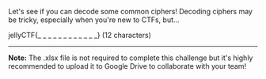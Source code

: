 Let's see if you can decode some common ciphers!
Decoding ciphers may be tricky, especially when you're new to CTFs, but... 

jellyCTF{\_ \_ \_ \_ \_ \_ \_ \_ \_ \_ \_ \_} (12 characters)

-----

**Note:** The .xlsx file is not required to complete this challenge but it's highly recommended to upload it to Google Drive to collaborate with your team!